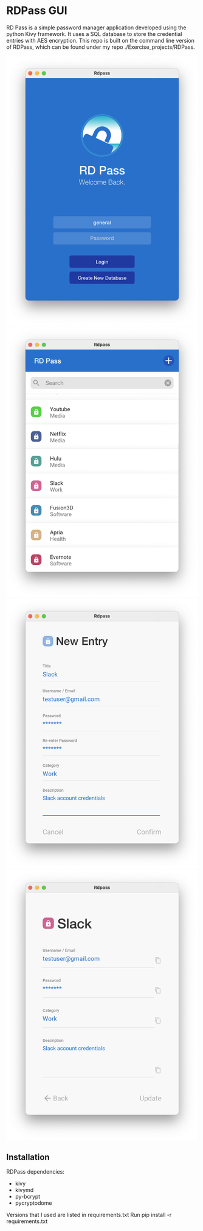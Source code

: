 # RDPass GUI

RD Pass is a simple password manager application developed using the python Kivy framework. It uses a SQL database to store the credential entries with AES encryption. This repo is built on the command line version of RDPass, which can be found under my repo ./Exercise_projects/RDPass.

![alt text](ui/example_screenshots/example_loginscreen.png)
![alt text](ui/example_screenshots/example_menuscreen.png)
![alt text](ui/example_screenshots/example_addentryscreen.png)
![alt text](ui/example_screenshots/example_entryscreen.png)

## Installation

RDPass dependencies:
* kivy
* kivymd
* py-bcrypt
* pycryptodome

Versions that I used are listed in requirements.txt
Run pip install -r requirements.txt

